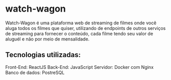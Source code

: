 # watch-wagon

Watch-Wagon é uma plataforma web de streaming de filmes onde você aluga todos os filmes que quiser, utilizando de endpoints de outros serviços de streaming para fornecer o conteúdo, cada filme tendo seu valor de aluguél e não por meio de mensalidade.

## Tecnologias utilizadas:
Front-End: ReactJS
Back-End: JavaScript
Servidor: Docker com Nginx
Banco de dados: PostreSQL
